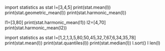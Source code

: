 import statistics as stat
l=[3,4,5]
print(stat.mean(l))
print(stat.geometric_mean(l))
print(stat.harmonic_mean(l))

l1=[3,80]
print(stat.harmonic_mean(l1))
l2=[4,70]
print(stat.harmonic_mean(l2))


import statistics as stat
l=[1,2,1,3,5,80,50,45,32,7,67,6,34,35,78]
print(stat.mean(l))
print(stat.quantiles(l))
print(stat.median(l))
l.sort()
l
len(l)

